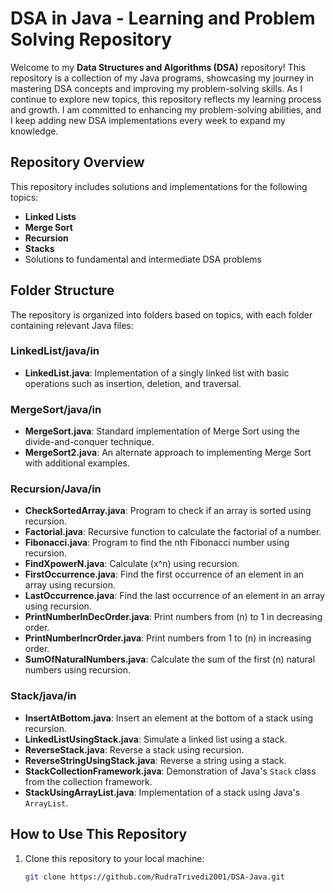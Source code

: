 # DSA in Java - Learning and Problem Solving Repository  

Welcome to my **Data Structures and Algorithms (DSA)** repository! This repository is a collection of my Java programs, showcasing my journey in mastering DSA concepts and improving my problem-solving skills. As I continue to explore new topics, this repository reflects my learning process and growth. I am committed to enhancing my problem-solving abilities, and I keep adding new DSA implementations every week to expand my knowledge.

## Repository Overview  

This repository includes solutions and implementations for the following topics:  
- **Linked Lists**  
- **Merge Sort**  
- **Recursion**  
- **Stacks**  
- Solutions to fundamental and intermediate DSA problems  

## Folder Structure  

The repository is organized into folders based on topics, with each folder containing relevant Java files:  

### **LinkedList/java/in**  
- **LinkedList.java**: Implementation of a singly linked list with basic operations such as insertion, deletion, and traversal.  

### **MergeSort/java/in**  
- **MergeSort.java**: Standard implementation of Merge Sort using the divide-and-conquer technique.  
- **MergeSort2.java**: An alternate approach to implementing Merge Sort with additional examples.  

### **Recursion/Java/in**  
- **CheckSortedArray.java**: Program to check if an array is sorted using recursion.  
- **Factorial.java**: Recursive function to calculate the factorial of a number.  
- **Fibonacci.java**: Program to find the nth Fibonacci number using recursion.  
- **FindXpowerN.java**: Calculate \(x^n\) using recursion.  
- **FirstOccurrence.java**: Find the first occurrence of an element in an array using recursion.  
- **LastOccurrence.java**: Find the last occurrence of an element in an array using recursion.  
- **PrintNumberInDecOrder.java**: Print numbers from \(n\) to 1 in decreasing order.  
- **PrintNumberIncrOrder.java**: Print numbers from 1 to \(n\) in increasing order.  
- **SumOfNaturalNumbers.java**: Calculate the sum of the first \(n\) natural numbers using recursion.  

### **Stack/java/in**  
- **InsertAtBottom.java**: Insert an element at the bottom of a stack using recursion.  
- **LinkedListUsingStack.java**: Simulate a linked list using a stack.  
- **ReverseStack.java**: Reverse a stack using recursion.  
- **ReverseStringUsingStack.java**: Reverse a string using a stack.  
- **StackCollectionFramework.java**: Demonstration of Java's `Stack` class from the collection framework.  
- **StackUsingArrayList.java**: Implementation of a stack using Java's `ArrayList`.  

## How to Use This Repository  

1. Clone this repository to your local machine:  
   ```bash  
   git clone https://github.com/RudraTrivedi2001/DSA-Java.git  
